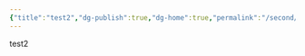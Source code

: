 ```yaml
---
{"title":"test2","dg-publish":true,"dg-home":true,"permalink":"/second/","tags":["gardenEntry"],"dgPassFrontmatter":true,"created":"","updated":""}
---
```


test2